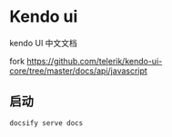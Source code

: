 # Kendo ui

kendo UI 中文文档

fork <https://github.com/telerik/kendo-ui-core/tree/master/docs/api/javascript>

## 启动

``` bash
docsify serve docs
```
